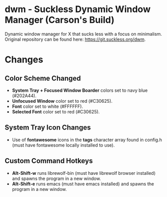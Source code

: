 # dwm - Suckless Dynamic Window Manager (Carson's Build)
Dynamic window manager for X that sucks less with a focus on minimalism. Original repository can be found here: https://git.suckless.org/dwm.

# Changes

## Color Scheme Changed
- **System Tray + Focused Window Boarder** colors set to navy blue (#202A44).
- **Unfocused Window** color set to red (#C30625).
- **Font** color set to white (#FFFFFF).
- **Selected Font** color set to red (#C30625).

## System Tray Icon Changes
- Use of **fontawesome** icons in the **tags** character array found in config.h (must have fontawesome locally installed to use).

## Custom Command Hotkeys
- **Alt-Shift-w** runs librewolf-bin (must have librewolf browser installed) and spawns the program in a new window.
- **Alt-Shift-e** runs emacs (must have emacs installed) and spawns the program in a new window.

